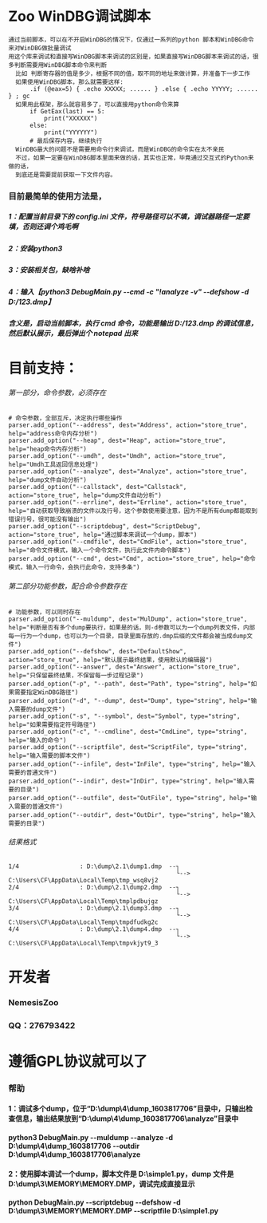 # Zoo WinDBG调试脚本
    通过当前脚本，可以在不开启WinDBG的情况下，仅通过一系列的python 脚本和WinDBG命令来对WinDBG做批量调试
    用这个库来调试和直接写WinDBG脚本来调试的区别是，如果直接写WinDBG脚本来调试的话，很多判断需要用WinDBG脚本命令来判断
      比如 判断寄存器的值是多少，根据不同的值，取不同的地址来做计算，并准备下一步工作
      如果使用WinDBG脚本，那么就需要这样:
          .if (@eax=5) { .echo XXXXX; ...... } .else { .echo YYYYY; ...... } ; gc
      如果用此框架，那么就容易多了，可以直接用python命令来算
          if GetEax(last) == 5:
              print("XXXXXX")
          else:
              print("YYYYYY")
          # 最后保存内容，继续执行
      WinDBG最大的问题不是需要用命令行来调试，而是WinDBG的命令实在太不亲民
      不过，如果一定要在WinDBG脚本里面来做的话，其实也正常，毕竟通过交互式的Python来做的话，
      到底还是需要提前获取一下文件内容。

### 目前最简单的使用方法是，
##### 1：配置当前目录下的 config.ini 文件，符号路径可以不填，调试器路径一定要填，否则还调个鸡毛啊
##### 2：安装python3
##### 3：安装相关包，缺啥补啥
##### 4：输入【python3 DebugMain.py --cmd -c "!analyze -v" --defshow -d D:/123.dmp】
#####    含义是，启动当前脚本，执行 cmd 命令，功能是输出 D:/123.dmp 的调试信息，然后默认展示，最后弹出个 notepad 出来

# 目前支持：
###### 第一部分，命令参数，必须存在
    # 命令参数，全部互斥，决定执行哪些操作
    parser.add_option("--address", dest="Address", action="store_true", help="address命令内存分析")
    parser.add_option("--heap", dest="Heap", action="store_true", help="heap命令内存分析")
    parser.add_option("--umdh", dest="Umdh", action="store_true", help="Umdh工具返回信息处理")
    parser.add_option("--analyze", dest="Analyze", action="store_true", help="dump文件自动分析")
    parser.add_option("--callstack", dest="Callstack", action="store_true", help="dump文件自动分析")
    parser.add_option("--errline", dest="Errline", action="store_true", help="自动获取导致崩溃的文件以及行号，这个参数使用要注意，因为不是所有dump都能取到错误行号，很可能没有输出")
    parser.add_option("--scriptdebug", dest="ScriptDebug", action="store_true", help="通过脚本来调试一个dump，脚本")
    parser.add_option("--cmdfile", dest="CmdFile", action="store_true", help="命令文件模式，输入一个命令文件，执行此文件内命令脚本")
    parser.add_option("--cmd", dest="Cmd", action="store_true", help="命令模式，输入一行命令，会执行此命令，支持多条")
   
###### 第二部分功能参数，配合命令参数存在
    # 功能参数，可以同时存在
    parser.add_option("--muldump", dest="MulDump", action="store_true", help="判断是否有多个dump要执行，如果是的话，则-d参数可以为一个dump列表文件，内部每一行为一个dump，也可以为一个目录，目录里面存放的.dmp后缀的文件都会被当成dump文件")
    parser.add_option("--defshow", dest="DefaultShow", action="store_true", help="默认展示最终结果，使用默认的编辑器")
    parser.add_option("--answer", dest="Answer", action="store_true", help="只保留最终结果，不保留每一步过程记录")
    parser.add_option("-p", "--path", dest="Path", type="string", help="如果需要指定WinDBG路径")
    parser.add_option("-d", "--dump", dest="Dump", type="string", help="输入需要的dump文件")
    parser.add_option("-s", "--symbol", dest="Symbol", type="string", help="如果需要指定符号路径")
    parser.add_option("-c", "--cmdline", dest="CmdLine", type="string", help="输入的命令")
    parser.add_option("--scriptfile", dest="ScriptFile", type="string", help="输入需要的脚本文件")
    parser.add_option("--infile", dest="InFile", type="string", help="输入需要的普通文件")
    parser.add_option("--indir", dest="InDir", type="string", help="输入需要的目录")
    parser.add_option("--outfile", dest="OutFile", type="string", help="输入需要的普通文件")
    parser.add_option("--outdir", dest="OutDir", type="string", help="输入需要的目录")

###### 结果格式
    1/4                 : D:\dump\2.1\dump1.dmp  --┐
                                                   └-->  C:\Users\CF\AppData\Local\Temp\tmp_wsq8vj2
    2/4                 : D:\dump\2.1\dump2.dmp  --┐
                                                   └-->  C:\Users\CF\AppData\Local\Temp\tmplpdbujgz
    3/4                 : D:\dump\2.1\dump3.dmp  --┐
                                                   └-->  C:\Users\CF\AppData\Local\Temp\tmpdfudkg2c
    4/4                 : D:\dump\2.1\dump4.dmp  --┐
                                                   └-->  C:\Users\CF\AppData\Local\Temp\tmpvkjyt9_3



# 开发者

### NemesisZoo

### QQ：276793422



# 遵循GPL协议就可以了


### 帮助
#### 1：调试多个dump，位于“D:\dump\4\dump_1603817706”目录中，只输出检查信息，输出结果放到“D:\dump\4\dump_1603817706\analyze”目录中
####    python3 DebugMain.py --muldump --analyze -d D:\dump\4\dump_1603817706 --outdir D:\dump\4\dump_1603817706\analyze

#### 2：使用脚本调试一个dump，脚本文件是 D:\simple1.py，dump 文件是 D:\dump\3\MEMORY\MEMORY.DMP，调试完成直接显示
####    python DebugMain.py --scriptdebug --defshow -d D:\dump\3\MEMORY\MEMORY.DMP --scriptfile D:\simple1.py



















